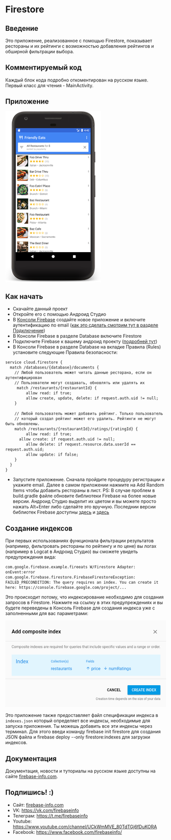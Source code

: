 # Firestore

## Введение

Это приложение, реализованное с помощью Firestore, показывает рестораны и их рейтинги с возможностью добавления рейтингов и обширной фильтрации выбора.

## Комментируемый код
Каждый блок кода подробно откоментирован на русском языке. Первый класс для чтения - MainActivity.

## Приложение

<img src="./docs/home.png" height="534" width="300"/>

## Как начать

* Скачайте данный проект
* Откройте его с помощью Андроид Студио
* В [Консоли Firebase][firebase-console] создайте новое приложение и включите аутентификацию по email ([как это сделать смотрим тут в разделе Подключение][sample-1])
* В Консоли Firebase в разделе Database включитe Firestore
* Подключите Firebase к вашему андроид проекту ([подробней тут][sample-2])
* В Консоли Firebase в разделе Database на вкладке Правила (Rules) установите следующие Правила безопасности:

```
service cloud.firestore {
  match /databases/{database}/documents {
    // Любой пользователь может читать данные ресторана, если он аутентифицирован
    // Пользователи могут создавать, обновлять или удалять их
  	 match /restaurants/{restaurantId} {
    	 allow read: if true;
    	 allow create, update, delete: if request.auth.uid != null;
    }

    // Любой пользователь может добавить рейтинг. Только пользователь
    // который создал рейтинг может его удалить. Рейтинги не могут быть обновлены.
    match /restaurants/{restaurantId}/ratings/{ratingId} {
    	 allow read: if true;
      allow create: if request.auth.uid != null;
    	 allow delete: if request.resource.data.userId == request.auth.uid;
    	 allow update: if false;
    }
  }
}
```
* Запустите приложение. Сначала пройдите процедуру регистрации и укажите email. Далее в самом приложении нажмите на Add Random Items чтобы добавить рестораны в лист.
PS: В случае проблем в build.gradle файле обновите библиотеки Firebase на более новые версии. Андроид Студио выделит их цветом и вы можете просто нажать Alt+Enter либо сделайте это вручную. Последнии версии библиотек Firebase доступны [здесь][firebase-libraries1] и [здесь][firebase-libraries2]

## Создание индексов
При первых использованиях функционала фильтрации результатов (например, фильтровать рестораны по рейтингу и по цене) вы логах (например в Logcat в Андроид Студио) вы сможете увидеть предупреждения вида:
```
com.google.firebase.example.fireeats W/Firestore Adapter: onEvent:error
com.google.firebase.firestore.FirebaseFirestoreException: FAILED_PRECONDITION: The query requires an index. You can create it here: https://console.firebase.google.com/project/...
```

Это происходит потому, что индексирование необходимо для создания запросов в Firestore. Нажмите на ссылку в этих предупреждениях и вы будете переведены в Консоль Firebase для создания индекса уже с заполненными для вас параметрами:

<img src="./docs/index.png" />

Это приложение также предоставляет файл спецификации индекса в `indexes.json`
который определяет все индексы, необходимые для запуска приложения. Ты можешь
добавить все эти индексы через терминал. Для этого введи команду firebase init firestore для создания JSON файла и firebase deploy --only firestore:indexes для загрузки индексов.

## Документация
Документация, новости и туториалы на русском языке доступны на сайте [firebase-info.com][firebaseinfo].

## Подпишись! :)
* Сайт: [firebase-info.com][firebaseinfo]
* VK: https://vk.com/firebaseinfo
* Телеграм: https://t.me/firebaseinfo
* Youtube: https://www.youtube.com/channel/UCkWmMVE_80TdTGj6fDuKORA
* Facebook: https://www.facebook.com/firebaseinfo/


[firebase-console]: console.firebase.google.com
[sample-1]: https://firebase-info.com/2017/06/10/%D0%BE%D1%81%D0%BD%D0%BE%D0%B2%D1%8B-firebase-3-3-firebase-%D0%B0%D1%83%D1%82%D0%B5%D0%BD%D1%82%D0%B8%D1%84%D0%B8%D0%BA%D0%B0%D1%86%D0%B8%D1%8F-%D0%BF%D0%BE%D0%B4%D0%BA%D0%BB%D1%8E%D1%87%D0%B5/
[sample-2]: https://www.youtube.com/watch?v=bOmkJdEtpjo
[firebase-libraries1]: https://firebase.google.com/support/release-notes/android
[firebase-libraries2]: https://firebase.google.com/docs/android/setup
[firebaseinfo]: https://firebase-info.com/%D0%BA%D0%B0%D1%80%D1%82%D0%B0-%D1%81%D0%B0%D0%B9%D1%82%D0%B0/
